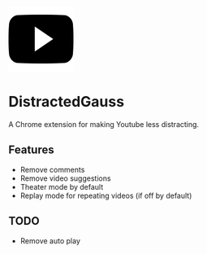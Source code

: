 <p>
<img src="icon/youtube-icon.png" width="128"/>
</p>

# DistractedGauss
A Chrome extension for making Youtube less distracting.

## Features
- Remove comments
- Remove video suggestions
- Theater mode by default
- Replay mode for repeating videos (if off by default)

## TODO
- Remove auto play
